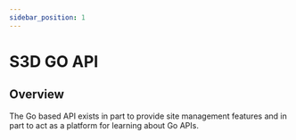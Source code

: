 ```yaml
---
sidebar_position: 1
---
```


# S3D GO API
## Overview
The Go based API exists in part to provide site management features and in part
to act as a platform for learning about Go APIs.

[chge]: ./CHANGES.md
[code]: ./CODE-OF-CONDUCT.md
[cont]: ./CONTRIBUTING.md
[lice]: ./LICENSE.md
